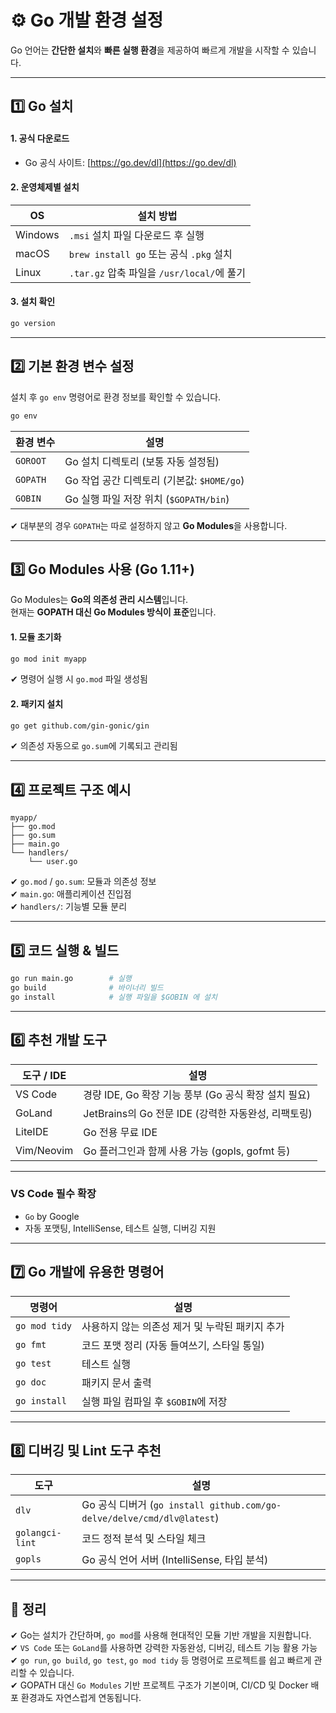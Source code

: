 # ⚙️ Go 개발 환경 설정

Go 언어는 **간단한 설치**와 **빠른 실행 환경**을 제공하여 빠르게 개발을 시작할 수 있습니다.

---

## 1️⃣ Go 설치

#### 1. 공식 다운로드

- Go 공식 사이트: [https://go.dev/dl](https://go.dev/dl)

#### 2. 운영체제별 설치

| OS | 설치 방법 |
|----|-----------|
| Windows | `.msi` 설치 파일 다운로드 후 실행 |
| macOS   | `brew install go` 또는 공식 `.pkg` 설치 |
| Linux   | `.tar.gz` 압축 파일을 `/usr/local/`에 풀기 |

#### 3. 설치 확인

```bash
go version
```

---

## 2️⃣ 기본 환경 변수 설정

설치 후 `go env` 명령어로 환경 정보를 확인할 수 있습니다.

```bash
go env
```

| 환경 변수 | 설명 |
|-----------|------|
| `GOROOT`  | Go 설치 디렉토리 (보통 자동 설정됨) |
| `GOPATH`  | Go 작업 공간 디렉토리 (기본값: `$HOME/go`) |
| `GOBIN`   | Go 실행 파일 저장 위치 (`$GOPATH/bin`) |

✔ 대부분의 경우 `GOPATH`는 따로 설정하지 않고 **Go Modules**을 사용합니다.  

---

## 3️⃣ Go Modules 사용 (Go 1.11+)

Go Modules는 **Go의 의존성 관리 시스템**입니다.  
현재는 **GOPATH 대신 Go Modules 방식이 표준**입니다.

#### 1. 모듈 초기화

```bash
go mod init myapp
```

✔ 명령어 실행 시 `go.mod` 파일 생성됨

#### 2. 패키지 설치

```bash
go get github.com/gin-gonic/gin
```

✔ 의존성 자동으로 `go.sum`에 기록되고 관리됨

---

## 4️⃣ 프로젝트 구조 예시

```text
myapp/
├── go.mod
├── go.sum
├── main.go
└── handlers/
    └── user.go
```

✔ `go.mod` / `go.sum`: 모듈과 의존성 정보  
✔ `main.go`: 애플리케이션 진입점  
✔ `handlers/`: 기능별 모듈 분리

---

## 5️⃣ 코드 실행 & 빌드

```bash
go run main.go        # 실행
go build              # 바이너리 빌드
go install            # 실행 파일을 $GOBIN 에 설치
```

---

## 6️⃣ 추천 개발 도구

| 도구 / IDE | 설명 |
|------------|------|
| VS Code    | 경량 IDE, Go 확장 기능 풍부 (Go 공식 확장 설치 필요) |
| GoLand     | JetBrains의 Go 전문 IDE (강력한 자동완성, 리팩토링) |
| LiteIDE    | Go 전용 무료 IDE |
| Vim/Neovim | Go 플러그인과 함께 사용 가능 (gopls, gofmt 등) |

---

### VS Code 필수 확장

- `Go` by Google
- 자동 포맷팅, IntelliSense, 테스트 실행, 디버깅 지원

---

## 7️⃣ Go 개발에 유용한 명령어

| 명령어 | 설명 |
|--------|------|
| `go mod tidy` | 사용하지 않는 의존성 제거 및 누락된 패키지 추가 |
| `go fmt`      | 코드 포맷 정리 (자동 들여쓰기, 스타일 통일) |
| `go test`     | 테스트 실행 |
| `go doc`      | 패키지 문서 출력 |
| `go install`  | 실행 파일 컴파일 후 `$GOBIN`에 저장 |

---

## 8️⃣ 디버깅 및 Lint 도구 추천

| 도구        | 설명 |
|-------------|------|
| `dlv`       | Go 공식 디버거 (`go install github.com/go-delve/delve/cmd/dlv@latest`) |
| `golangci-lint` | 코드 정적 분석 및 스타일 체크 |
| `gopls`     | Go 공식 언어 서버 (IntelliSense, 타입 분석) |

---

## 🎯 정리

✔ Go는 설치가 간단하며, `go mod`를 사용해 현대적인 모듈 기반 개발을 지원합니다.  
✔ `VS Code` 또는 `GoLand`를 사용하면 강력한 자동완성, 디버깅, 테스트 기능 활용 가능  
✔ `go run`, `go build`, `go test`, `go mod tidy` 등 명령어로 프로젝트를 쉽고 빠르게 관리할 수 있습니다.  
✔ GOPATH 대신 `Go Modules` 기반 프로젝트 구조가 기본이며, CI/CD 및 Docker 배포 환경과도 자연스럽게 연동됩니다.
